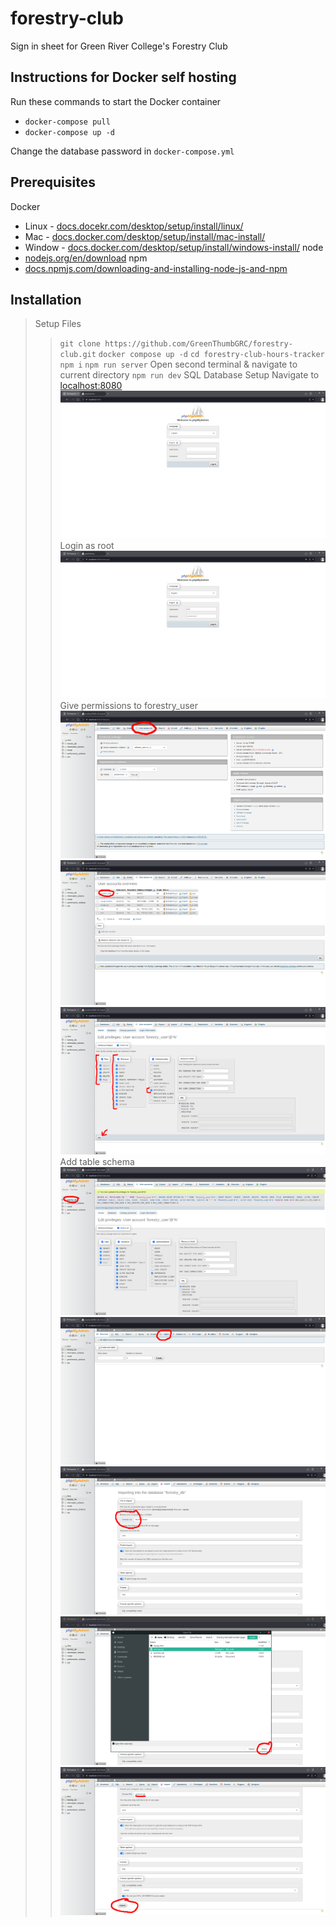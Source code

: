 # forestry-club
Sign in sheet for Green River College's Forestry Club

## Instructions for Docker self hosting
Run these commands to start the Docker container
- `docker-compose pull`
- `docker-compose up -d`

Change the database password in `docker-compose.yml`

## Prerequisites
Docker
- Linux - [docs.docekr.com/desktop/setup/install/linux/](docs.docker.com/desktop/setup/install/linux/)
- Mac - [docs.docker.com/desktop/setup/install/mac-install/](docs.docker.com/desktop/setup/install/mac-install/)
- Window - [docs.docker.com/desktop/setup/install/windows-install/](docs.docker.com/desktop/setup/install/window-install/)
node
- [nodejs.org/en/download](nodejs.org/en/download)
npm
- [docs.npmjs.com/downloading-and-installing-node-js-and-npm](docs.npmjs.com/downloading-and-installing-nodejs-and-npm)

## Installation
> Setup Files
>> `git clone https://github.com/GreenThumbGRC/forestry-club.git`
>> `docker compose up -d`
>> `cd forestry-club-hours-tracker`
>> `npm i`
>> `npm run server`
>> Open second terminal & navigate to current directory
>> `npm run dev`
> SQL Database Setup
>> Navigate to [localhost:8080](localhost:8080)
>> ![Navigate to phpMyAdmin](img/Nav_To_PHPMyAdmin.png)
>> Login as root
>> ![Log in as Root](img/Log_In_As_Root.png)
>> Give permissions to forestry_user
>> ![Navigate to sser settings](img/Navigate_To_User_Settings.png)
>> ![Navigate to forestry_user](img/Navigate_To_Forestry_User.png)
>> ![Set privileges](img/Set_Privileges.png)
>> Add table schema
>> ![Navigate to forestry database](img/Navigate_To_Forestry_DB.png)
>> ![Navigate to import](img/Navigate_To_Import.png)
>> ![Choose file](img/Choose_File.png)
>> ![Find file](img/Find_File.png)
>> ![Import](img/Import_Schema.png)
